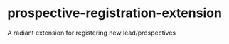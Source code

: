 prospective-registration-extension
==================================

A radiant extension for registering new lead/prospectives